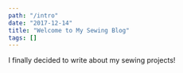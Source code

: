 ```yaml
---
path: "/intro"
date: "2017-12-14"
title: "Welcome to My Sewing Blog"
tags: []
---
```

I finally decided to write about my sewing projects!
